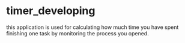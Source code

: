 # timer_developing
this application is used for calculating how much time  you have spent finishing one task by monitoring the process you opened.
